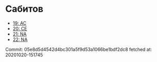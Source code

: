 # Сабитов
- [19: AC](19.md)
- [20: CE](20.md)
- [21: NA](21.md)
- [22: NA](22.md)

Commit: 05e8d5d4542d4bc301a5f9d53a1066be1bdf2dc8
 fetched at: 20201020-151745

